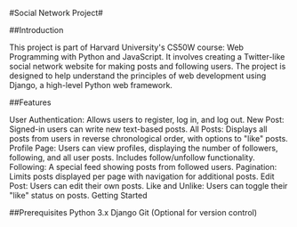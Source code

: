 #Social Network Project#

##Introduction

This project is part of Harvard University's CS50W course: Web Programming with Python and JavaScript. It involves creating a Twitter-like social network website for making posts and following users. The project is designed to help understand the principles of web development using Django, a high-level Python web framework.

##Features

User Authentication: Allows users to register, log in, and log out.
New Post: Signed-in users can write new text-based posts.
All Posts: Displays all posts from users in reverse chronological order, with options to "like" posts.
Profile Page: Users can view profiles, displaying the number of followers, following, and all user posts. Includes follow/unfollow functionality.
Following: A special feed showing posts from followed users.
Pagination: Limits posts displayed per page with navigation for additional posts.
Edit Post: Users can edit their own posts.
Like and Unlike: Users can toggle their "like" status on posts.
Getting Started

##Prerequisites
Python 3.x
Django
Git (Optional for version control)
